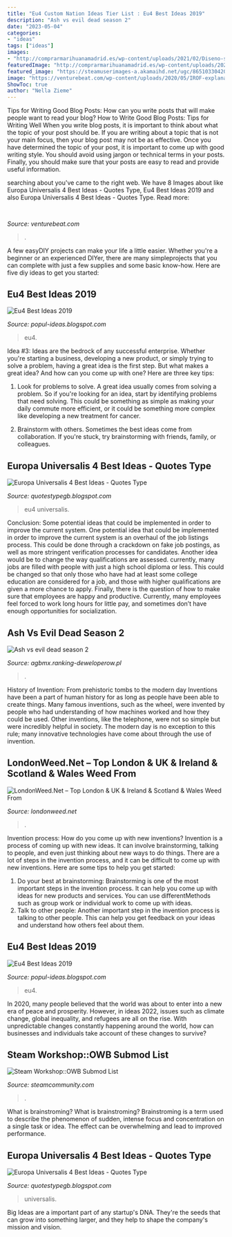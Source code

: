 ```yaml
---
title: "Eu4 Custom Nation Ideas Tier List : Eu4 Best Ideas 2019"
description: "Ash vs evil dead season 2"
date: "2023-05-04"
categories:
- "ideas"
tags: ["ideas"]
images:
- "http://comprarmarihuanamadrid.es/wp-content/uploads/2021/02/Diseno-sin-titulo-2021-02-18T205222.311.jpg"
featuredImage: "http://comprarmarihuanamadrid.es/wp-content/uploads/2021/02/Diseno-sin-titulo-2021-02-18T205222.311.jpg"
featured_image: "https://steamuserimages-a.akamaihd.net/ugc/865103304200119506/6CB7C686BA989E4DCBF3FC15050E53B61577B9D0/"
image: "https://venturebeat.com/wp-content/uploads/2020/05/IROF-explanation-1.png"
ShowToc: true
author: "Nella Zieme"
---
```



Tips for Writing Good Blog Posts: How can you write posts that will make people want to read your blog?
How to Write Good Blog Posts: Tips for Writing Well
When you write blog posts, it is important to think about what the topic of your post should be.  If you are writing about a topic that is not your main focus, then your blog post may not be as effective.  Once you have determined the topic of your post, it is important to come up with good writing style.  You should avoid using jargon or technical terms in your posts.  Finally, you should make sure that your posts are easy to read and provide useful information.

	

		
searching about  you've came to the right web. We have 8 Images about  like Europa Universalis 4 Best Ideas - Quotes Type, Eu4 Best Ideas 2019 and also Europa Universalis 4 Best Ideas - Quotes Type. Read more:
		
    
## 

<img loading=lazy src="https://venturebeat.com/wp-content/uploads/2020/05/IROF-explanation-1.png" onerror="this.onerror=null;this.src='https://tse3.mm.bing.net/th?id=OIP.BCipcGfBd-4hO7hCMGPVoAHaDu&amp;pid=15.1';" alt="">

_Source: venturebeat.com_

>. 

	

A few easyDIY projects can make your life a little easier. Whether you're a beginner or an experienced DIYer, there are many simpleprojects that you can complete with just a few supplies and some basic know-how. Here are five diy ideas to get you started: 

    
## Eu4 Best Ideas 2019

<img loading=lazy src="https://external-preview.redd.it/WYHCDOHULH3bY_OKEeR_jIBrir_HLZh-pmisHEsovoY.jpg?auto=webp&amp;s=29abd16b5608665e68e0301922967d2a93261e6d" onerror="this.onerror=null;this.src='https://tse3.mm.bing.net/th?id=OIP.SAXmg6iFey-Ug4ZizeFEjgHaEK&amp;pid=15.1';" alt="Eu4 Best Ideas 2019">

_Source: popul-ideas.blogspot.com_

>eu4. 

	

Idea #3:
Ideas are the bedrock of any successful enterprise. Whether you're starting a business, developing a new product, or simply trying to solve a problem, having a great idea is the first step.
But what makes a great idea? And how can you come up with one? Here are three key tips:

1. Look for problems to solve. A great idea usually comes from solving a problem. So if you're looking for an idea, start by identifying problems that need solving. This could be something as simple as making your daily commute more efficient, or it could be something more complex like developing a new treatment for cancer.

2. Brainstorm with others. Sometimes the best ideas come from collaboration. If you're stuck, try brainstorming with friends, family, or colleagues.

    
## Europa Universalis 4 Best Ideas - Quotes Type

<img loading=lazy src="https://steamuserimages-a.akamaihd.net/ugc/865103304200119506/6CB7C686BA989E4DCBF3FC15050E53B61577B9D0/" onerror="this.onerror=null;this.src='https://tse1.mm.bing.net/th?id=OIP.rdc47479wc8-1e7R-o2ahgHaEK&amp;pid=15.1';" alt="Europa Universalis 4 Best Ideas - Quotes Type">

_Source: quotestypegb.blogspot.com_

>eu4 universalis. 

	

Conclusion: Some potential ideas that could be implemented in order to improve the current system.
One potential idea that could be implemented in order to improve the current system is an overhaul of the job listings process. This could be done through a crackdown on fake job postings, as well as more stringent verification processes for candidates. Another idea would be to change the way qualifications are assessed. currently, many jobs are filled with people with just a high school diploma or less. This could be changed so that only those who have had at least some college education are considered for a job, and those with higher qualifications are given a more chance to apply. Finally, there is the question of how to make sure that employees are happy and productive. Currently, many employees feel forced to work long hours for little pay, and sometimes don’t have enough opportunities for socialization.

    
## Ash Vs Evil Dead Season 2

<img loading=lazy src="https://agbmx.ranking-deweloperow.pl/templates/f16dc396e088c7c707eabe9d7479e7a2/img/ce0eec3d60708e7db292151db1d01ac7.jpg" onerror="this.onerror=null;this.src='https://tse1.mm.bing.net/th?id=OIP.MOOzVy5S83le0VYY7eIvHgCCBJ&amp;pid=15.1';" alt="Ash vs evil dead season 2">

_Source: agbmx.ranking-deweloperow.pl_

>. 

	

History of Invention: From prehistoric tombs to the modern day
Inventions have been a part of human history for as long as people have been able to create things. Many famous inventions, such as the wheel, were invented by people who had understanding of how machines worked and how they could be used. Other inventions, like the telephone, were not so simple but were incredibly helpful in society. The modern day is no exception to this rule; many innovative technologies have come about through the use of invention.

    
## LondonWeed.Net – Top London &amp; UK &amp; Ireland &amp; Scotland &amp; Wales Weed From

<img loading=lazy src="http://comprarmarihuanamadrid.es/wp-content/uploads/2021/02/Diseno-sin-titulo-2021-02-18T205222.311.jpg" onerror="this.onerror=null;this.src='https://tse1.mm.bing.net/th?id=OIP._F481obpJ4oTUI_rdMPZegAAAA&amp;pid=15.1';" alt="LondonWeed.Net – Top London &amp; UK &amp; Ireland &amp; Scotland &amp; Wales Weed From">

_Source: londonweed.net_

>. 

	

Invention process: How do you come up with new inventions?
Invention is a process of coming up with new ideas. It can involve brainstorming, talking to people, and even just thinking about new ways to do things. There are a lot of steps in the invention process, and it can be difficult to come up with new inventions. Here are some tips to help you get started: 
1. Do your best at brainstorming: Brainstorming is one of the most important steps in the invention process. It can help you come up with ideas for new products and services. You can use differentMethods such as group work or individual work to come up with ideas. 
2. Talk to other people: Another important step in the invention process is talking to other people. This can help you get feedback on your ideas and understand how others feel about them. 

    
## Eu4 Best Ideas 2019

<img loading=lazy src="https://i.redd.it/zmjumuha1ecx.png" onerror="this.onerror=null;this.src='https://tse1.mm.bing.net/th?id=OIP.qDfIunRwUPAtiYpoZrGVDgHaEK&amp;pid=15.1';" alt="Eu4 Best Ideas 2019">

_Source: popul-ideas.blogspot.com_

>eu4. 

	

In 2020, many people believed that the world was about to enter into a new era of peace and prosperity. However, in ideas 2022, issues such as climate change, global inequality, and refugees are all on the rise. With unpredictable changes constantly happening around the world, how can businesses and individuals take account of these changes to survive?

    
## Steam Workshop::OWB Submod List

<img loading=lazy src="https://steamuserimages-a.akamaihd.net/ugc/775110033170669677/22F2E3E7E21BE0B5A8A9F6BE27A89C0771F93A3D/?imw=200&amp;imh=200&amp;ima=fit&amp;impolicy=Letterbox&amp;imcolor=%23000000&amp;letterbox=true" onerror="this.onerror=null;this.src='https://tse1.mm.bing.net/th?id=OIP.VRA8QWgMyLuys7b9NYSH1AAAAA&amp;pid=15.1';" alt="Steam Workshop::OWB Submod List">

_Source: steamcommunity.com_

>. 

	

What is brainstroming?
What is brainstroming? Brainstroming is a term used to describe the phenomenon of sudden, intense focus and concentration on a single task or idea. The effect can be overwhelming and lead to improved performance.

    
## Europa Universalis 4 Best Ideas - Quotes Type

<img loading=lazy src="https://qph.fs.quoracdn.net/main-qimg-c784ed9d49c200fd1383a199e379be4d" onerror="this.onerror=null;this.src='https://tse3.mm.bing.net/th?id=OIP.x4TtnUnCAP0Tg6GZ43m-TQHaEK&amp;pid=15.1';" alt="Europa Universalis 4 Best Ideas - Quotes Type">

_Source: quotestypegb.blogspot.com_

>universalis. 

	

Big Ideas are a important part of any startup's DNA. They're the seeds that can grow into something larger, and they help to shape the company's mission and vision.

